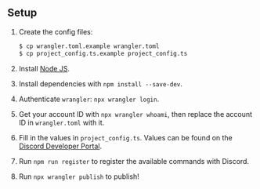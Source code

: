 ## Setup

1. Create the config files:

    ```bash
    $ cp wrangler.toml.example wrangler.toml
    $ cp project_config.ts.example project_config.ts
    ```

2. Install [Node JS](https://nodejs.org).
3. Install dependencies with `npm install --save-dev`.
4. Authenticate `wrangler`: `npx wrangler login`.
5. Get your account ID with `npx wrangler whoami`, then replace the account ID in `wrangler.toml` with it.
6. Fill in the values in `project_config.ts`. Values can be found on the [Discord Developer Portal](https://discord.com/developers/applications).
7. Run `npm run register` to register the available commands with Discord.
8. Run `npx wrangler publish` to publish!

